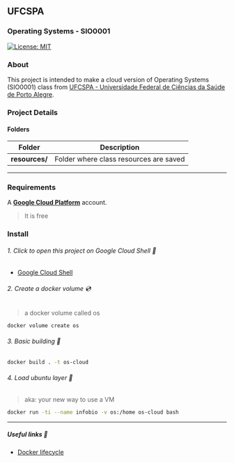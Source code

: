 ## UFCSPA
### Operating Systems - SIO0001

[![License: MIT](https://img.shields.io/badge/License-MIT-yellow.svg)](https://opensource.org/licenses/MIT)

### About

This project is intended to make a cloud version of Operating Systems (SIO0001) class from [UFCSPA - Universidade Federal de Ciências da Saúde de Porto Alegre](https://www.ufcspa.edu.br/ "UFCSPA - Universidade Federal de Ciências da Saúde de Porto Alegre").

### Project Details
#### Folders
| Folder  | Description  |
| :------------: | :------------: |
| **resources/**  |  Folder where class resources are saved  |

---

### Requirements

A **[Google Cloud Platform](https://console.cloud.google.com/?hl=pt-BR "Google Cloud Platform")** account. 

> It is free 


### Install

###### 1. Click to open this project on Google Cloud Shell :shell:

- [Google Cloud Shell](https://console.cloud.google.com/cloudshell/open?git_repo=https://github.com/HelioNeves/os-cloud "GCS") 

###### 2. Create a docker volume :cd:
> a docker volume called os

```bash
docker volume create os
```

###### 3. Basic building :wrench:

```bash
docker build . -t os-cloud
```

###### 4.  Load ubuntu layer :rainbow:
> aka: your new way to use a VM

```bash
docker run -ti --name infobio -v os:/home os-cloud bash
```

------------

##### Useful links :whale:
- [Docker lifecycle](https://medium.com/nagarwal/lifecycle-of-docker-container-d2da9f85959 "Docker lifecycle")
